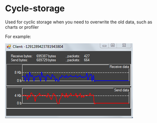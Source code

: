 # Cycle-storage

Used for cyclic storage when you need to overwrite the old data, such as charts or profiler

For example:

![Image alt](https://github.com/LuchunPen/Cycle-storage/blob/master/Example.png)
